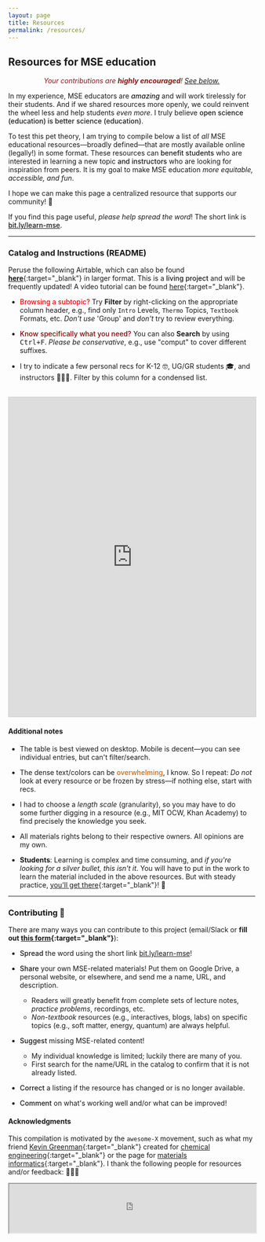 ```yaml
---
layout: page
title: Resources
permalink: /resources/
---
```


## Resources for MSE education

<span style="color:#8C1515;text-align:center;display:flex;justify-content:center"> <em>Your contributions are **highly encouraged**! [See below.](#contributing-)</em> </span>


In my experience, MSE educators are <span style="font-weight:500">_amazing_</span> and will work tirelessly for their students.
And if we shared resources more openly, we could reinvent the wheel less and help students _even more_.
I truly believe <span style="font-weight:500">open science (education) is better science (education)</span>.

To test this pet theory, I am trying to compile below a list of _all_ MSE educational resources—broadly defined—that are mostly available online (legally!) in some format.
These resources can <span style="font-weight:500">benefit students</span> who are interested in learning a new topic <span style="font-weight:500">and instructors</span> who are looking for inspiration from peers.
It is my goal to make MSE education _more equitable, accessible, and fun_.

I hope we can make this page a centralized resource that supports our community! 💙

If you find this page useful, _please help spread the word_! 
The short link is <span style="font-weight:500">[bit.ly/learn-mse](https://bit.ly/learn-mse)</span>.

-------------------------

### Catalog and Instructions (README)

Peruse the following Airtable, which can also be found [**here**](https://airtable.com/appGOSeBV95X7tQGX/shrZBmjJuSp005JBT){:target="_blank"} in larger format.
This is a <span style="font-weight:500">living project</span> and will be frequently updated!
A video tutorial can be found [here](https://youtu.be/irgGLJOcoT8){:target="_blank"}.

- <span style="font-weight:500;color:#E50808">Browsing a subtopic?</span>
Try **Filter** by right-clicking on the appropriate column header, e.g., find only `Intro` Levels, `Thermo` Topics, `Textbook` Formats, etc. 
_Don't use_ 'Group' and _don't_ try to review everything.

- <span style="font-weight:500;color:#820000">Know specifically what you need?</span>
You can also **Search** by using <kbd>Ctrl+F</kbd>.
_Please be conservative_, e.g., use "comput" to cover different suffixes.

- I try to indicate a few personal recs for K-12 🤓, UG/GR students 🎓, and instructors 🧑🏼‍🏫.
Filter by this column for a condensed list.


<br> 
<iframe class="airtable-embed" src="https://airtable.com/embed/appGOSeBV95X7tQGX/shrZBmjJuSp005JBT?viewControls=on" frameborder="0" onmousewheel="" width="100%" height="650" style="background: transparent; border: 1px solid #ccc;"></iframe>
<br> 


#### Additional notes

- The table is best viewed on desktop. 
Mobile is decent—you can see individual entries, but can't filter/search.

- The dense text/colors can be <span style="font-weight:500;color:#D1660F">overwhelming</span>, I know.
So I repeat: _Do not_ look at every resource or be frozen by stress—if nothing else, start with recs.

- I had to choose a _length scale_ (granularity), so you may have to do some further digging in a resource (e.g., MIT OCW, Khan Academy) to find precisely the knowledge you seek.

- All materials rights belong to their respective owners.
All opinions are my own.

- **Students**: Learning is complex and time consuming, and _if you're looking for a silver bullet, this isn't it_.
You will have to put in the work to learn the material included in the above resources.
But with steady practice, [you'll get there](https://www.goodreads.com/quotes/252665-practice-is-funny-that-way-for-days-and-days-you){:target="_blank"}! 🙂

-------------------------


### Contributing 💚

There are many ways you can contribute to this project (email/Slack or **fill out [this form](https://forms.gle/aiPLKDJpSG27XdPG9){:target="_blank"}**):
- <span style="font-weight:500">Spread</span> the word using the short link [bit.ly/learn-mse](https://bit.ly/learn-mse)!

- <span style="font-weight:500">Share</span> your own MSE-related materials! 
Put them on Google Drive, a personal website, or elsewhere, and send me a name, URL, and description.
	- Readers will greatly benefit from complete sets of lecture notes, _practice problems_, recordings, etc.
	- _Non-textbook_ resources (e.g., interactives, blogs, labs) on specific topics (e.g., soft matter, energy, quantum) are always helpful.    

- <span style="font-weight:500">Suggest</span> missing MSE-related content! 
	- My individual knowledge is limited; luckily there are many of you.
	- First search for the name/URL in the catalog to confirm that it is not already listed.    

- <span style="font-weight:500">Correct</span> a listing if the resource has changed or is no longer available. 
- <span style="font-weight:500">Comment</span> on what's working well and/or what can be improved!


#### Acknowledgments

This compilation is motivated by the `awesome-X` movement, such as what my friend [Kevin Greenman](https://catholic.tech/academics/faculty/kevin-greenman){:target="_blank"} created for [chemical engineering](https://github.com/kevingreenman/awesome-chemical-engineering-education){:target="_blank"} or the page for [materials informatics](https://github.com/tilde-lab/awesome-materials-informatics){:target="_blank"}.
I thank the following people for resources and/or feedback: 🙇🏼‍♂️

<iframe src="https://docs.google.com/spreadsheets/d/e/2PACX-1vQGiSKQn3YPAzr8FdcptQyVFX3oQ_61XcrGbuGeI8UML3PM0Cp_xkMKbV58XuduGgHTehLm6Muzq9R5/pubhtml?widget=false&amp;chrome=false" width="100%" height="100" frameBorder="1"></iframe>

